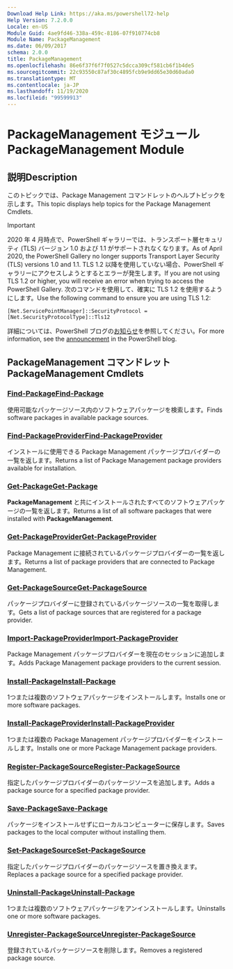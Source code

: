 ```yaml
---
Download Help Link: https://aka.ms/powershell72-help
Help Version: 7.2.0.0
Locale: en-US
Module Guid: 4ae9fd46-338a-459c-8186-07f910774cb8
Module Name: PackageManagement
ms.date: 06/09/2017
schema: 2.0.0
title: PackageManagement
ms.openlocfilehash: 86e6f37f6f7f0527c5dcca309cf581cb6f1b4de5
ms.sourcegitcommit: 22c93550c87af30c4895fcb9e9dd65e30d60ada0
ms.translationtype: MT
ms.contentlocale: ja-JP
ms.lasthandoff: 11/19/2020
ms.locfileid: "99599913"
---
```

# <span data-ttu-id="62284-102">PackageManagement モジュール</span><span class="sxs-lookup"><span data-stu-id="62284-102">PackageManagement Module</span></span>

## <span data-ttu-id="62284-103">説明</span><span class="sxs-lookup"><span data-stu-id="62284-103">Description</span></span>

<span data-ttu-id="62284-104">このトピックでは、Package Management コマンドレットのヘルプトピックを示します。</span><span class="sxs-lookup"><span data-stu-id="62284-104">This topic displays help topics for the Package Management Cmdlets.</span></span>

> [!IMPORTANT]
> <span data-ttu-id="62284-105">2020 年 4 月時点で、PowerShell ギャラリーでは、トランスポート層セキュリティ (TLS) バージョン 1.0 および 1.1 がサポートされなくなります。</span><span class="sxs-lookup"><span data-stu-id="62284-105">As of April 2020, the PowerShell Gallery no longer supports Transport Layer Security (TLS) versions 1.0 and 1.1.</span></span> <span data-ttu-id="62284-106">TLS 1.2 以降を使用していない場合、PowerShell ギャラリーにアクセスしようとするとエラーが発生します。</span><span class="sxs-lookup"><span data-stu-id="62284-106">If you are not using TLS 1.2 or higher, you will receive an error when trying to access the PowerShell Gallery.</span></span> <span data-ttu-id="62284-107">次のコマンドを使用して、確実に TLS 1.2 を使用するようにします。</span><span class="sxs-lookup"><span data-stu-id="62284-107">Use the following command to ensure you are using TLS 1.2:</span></span>
>
> `[Net.ServicePointManager]::SecurityProtocol = [Net.SecurityProtocolType]::Tls12`
>
> <span data-ttu-id="62284-108">詳細については、PowerShell ブログの[お知らせ](https://devblogs.microsoft.com/powershell/powershell-gallery-tls-support/)を参照してください。</span><span class="sxs-lookup"><span data-stu-id="62284-108">For more information, see the [announcement](https://devblogs.microsoft.com/powershell/powershell-gallery-tls-support/) in the PowerShell blog.</span></span>

## <span data-ttu-id="62284-109">PackageManagement コマンドレット</span><span class="sxs-lookup"><span data-stu-id="62284-109">PackageManagement Cmdlets</span></span>

### [<span data-ttu-id="62284-110">Find-Package</span><span class="sxs-lookup"><span data-stu-id="62284-110">Find-Package</span></span>](Find-Package.md)
<span data-ttu-id="62284-111">使用可能なパッケージソース内のソフトウェアパッケージを検索します。</span><span class="sxs-lookup"><span data-stu-id="62284-111">Finds software packages in available package sources.</span></span>

### [<span data-ttu-id="62284-112">Find-PackageProvider</span><span class="sxs-lookup"><span data-stu-id="62284-112">Find-PackageProvider</span></span>](Find-PackageProvider.md)
<span data-ttu-id="62284-113">インストールに使用できる Package Management パッケージプロバイダーの一覧を返します。</span><span class="sxs-lookup"><span data-stu-id="62284-113">Returns a list of Package Management package providers available for installation.</span></span>

### [<span data-ttu-id="62284-114">Get-Package</span><span class="sxs-lookup"><span data-stu-id="62284-114">Get-Package</span></span>](Get-Package.md)
<span data-ttu-id="62284-115">**PackageManagement** と共にインストールされたすべてのソフトウェアパッケージの一覧を返します。</span><span class="sxs-lookup"><span data-stu-id="62284-115">Returns a list of all software packages that were installed with **PackageManagement**.</span></span>

### [<span data-ttu-id="62284-116">Get-PackageProvider</span><span class="sxs-lookup"><span data-stu-id="62284-116">Get-PackageProvider</span></span>](Get-PackageProvider.md)
<span data-ttu-id="62284-117">Package Management に接続されているパッケージプロバイダーの一覧を返します。</span><span class="sxs-lookup"><span data-stu-id="62284-117">Returns a list of package providers that are connected to Package Management.</span></span>

### [<span data-ttu-id="62284-118">Get-PackageSource</span><span class="sxs-lookup"><span data-stu-id="62284-118">Get-PackageSource</span></span>](Get-PackageSource.md)
<span data-ttu-id="62284-119">パッケージプロバイダーに登録されているパッケージソースの一覧を取得します。</span><span class="sxs-lookup"><span data-stu-id="62284-119">Gets a list of package sources that are registered for a package provider.</span></span>

### [<span data-ttu-id="62284-120">Import-PackageProvider</span><span class="sxs-lookup"><span data-stu-id="62284-120">Import-PackageProvider</span></span>](Import-PackageProvider.md)
<span data-ttu-id="62284-121">Package Management パッケージプロバイダーを現在のセッションに追加します。</span><span class="sxs-lookup"><span data-stu-id="62284-121">Adds Package Management package providers to the current session.</span></span>

### [<span data-ttu-id="62284-122">Install-Package</span><span class="sxs-lookup"><span data-stu-id="62284-122">Install-Package</span></span>](Install-Package.md)
<span data-ttu-id="62284-123">1つまたは複数のソフトウェアパッケージをインストールします。</span><span class="sxs-lookup"><span data-stu-id="62284-123">Installs one or more software packages.</span></span>

### [<span data-ttu-id="62284-124">Install-PackageProvider</span><span class="sxs-lookup"><span data-stu-id="62284-124">Install-PackageProvider</span></span>](Install-PackageProvider.md)
<span data-ttu-id="62284-125">1つまたは複数の Package Management パッケージプロバイダーをインストールします。</span><span class="sxs-lookup"><span data-stu-id="62284-125">Installs one or more Package Management package providers.</span></span>

### [<span data-ttu-id="62284-126">Register-PackageSource</span><span class="sxs-lookup"><span data-stu-id="62284-126">Register-PackageSource</span></span>](Register-PackageSource.md)
<span data-ttu-id="62284-127">指定したパッケージプロバイダーのパッケージソースを追加します。</span><span class="sxs-lookup"><span data-stu-id="62284-127">Adds a package source for a specified package provider.</span></span>

### [<span data-ttu-id="62284-128">Save-Package</span><span class="sxs-lookup"><span data-stu-id="62284-128">Save-Package</span></span>](Save-Package.md)
<span data-ttu-id="62284-129">パッケージをインストールせずにローカルコンピューターに保存します。</span><span class="sxs-lookup"><span data-stu-id="62284-129">Saves packages to the local computer without installing them.</span></span>

### [<span data-ttu-id="62284-130">Set-PackageSource</span><span class="sxs-lookup"><span data-stu-id="62284-130">Set-PackageSource</span></span>](Set-PackageSource.md)
<span data-ttu-id="62284-131">指定したパッケージプロバイダーのパッケージソースを置き換えます。</span><span class="sxs-lookup"><span data-stu-id="62284-131">Replaces a package source for a specified package provider.</span></span>

### [<span data-ttu-id="62284-132">Uninstall-Package</span><span class="sxs-lookup"><span data-stu-id="62284-132">Uninstall-Package</span></span>](Uninstall-Package.md)
<span data-ttu-id="62284-133">1つまたは複数のソフトウェアパッケージをアンインストールします。</span><span class="sxs-lookup"><span data-stu-id="62284-133">Uninstalls one or more software packages.</span></span>

### [<span data-ttu-id="62284-134">Unregister-PackageSource</span><span class="sxs-lookup"><span data-stu-id="62284-134">Unregister-PackageSource</span></span>](Unregister-PackageSource.md)
<span data-ttu-id="62284-135">登録されているパッケージソースを削除します。</span><span class="sxs-lookup"><span data-stu-id="62284-135">Removes a registered package source.</span></span>
